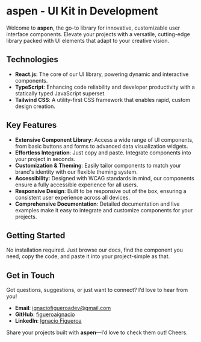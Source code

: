 # **aspen - UI Kit in Development**

Welcome to **aspen**, the go-to library for innovative, customizable user interface components. Elevate your projects with a versatile, cutting-edge library packed with UI elements that adapt to your creative vision.

## **Technologies**

- **React.js**: The core of our UI library, powering dynamic and interactive components.
- **TypeScript**: Enhancing code reliability and developer productivity with a statically typed JavaScript superset.
- **Tailwind CSS**: A utility-first CSS framework that enables rapid, custom design creation.

## **Key Features**

- **Extensive Component Library**: Access a wide range of UI components, from basic buttons and forms to advanced data visualization widgets.
- **Effortless Integration**: Just copy and paste. Integrate components into your project in seconds.
- **Customization & Theming**: Easily tailor components to match your brand's identity with our flexible theming system.
- **Accessibility**: Designed with WCAG standards in mind, our components ensure a fully accessible experience for all users.
- **Responsive Design**: Built to be responsive out of the box, ensuring a consistent user experience across all devices.
- **Comprehensive Documentation**: Detailed documentation and live examples make it easy to integrate and customize components for your projects.

## **Getting Started**

No installation required. Just browse our docs, find the component you need, copy the code, and paste it into your project-simple as that.

## **Get in Touch**

Got questions, suggestions, or just want to connect? I’d love to hear from you!

- **Email**: [ignaciofigueroadev@gmail.com](mailto:ignaciofigueroadev@gmail.com)
- **GitHub**: [figueroaignacio](https://github.com/figueroaignacio/)
- **LinkedIn**: [Ignacio Figueroa](https://www.linkedin.com/in/ignacio-figueroa-0a1ba0263)

Share your projects built with **aspen**—I’d love to check them out! Cheers.
